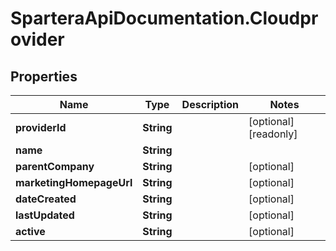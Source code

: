 # SparteraApiDocumentation.Cloudprovider

## Properties

Name | Type | Description | Notes
------------ | ------------- | ------------- | -------------
**providerId** | **String** |  | [optional] [readonly] 
**name** | **String** |  | 
**parentCompany** | **String** |  | [optional] 
**marketingHomepageUrl** | **String** |  | [optional] 
**dateCreated** | **String** |  | [optional] 
**lastUpdated** | **String** |  | [optional] 
**active** | **String** |  | [optional] 


